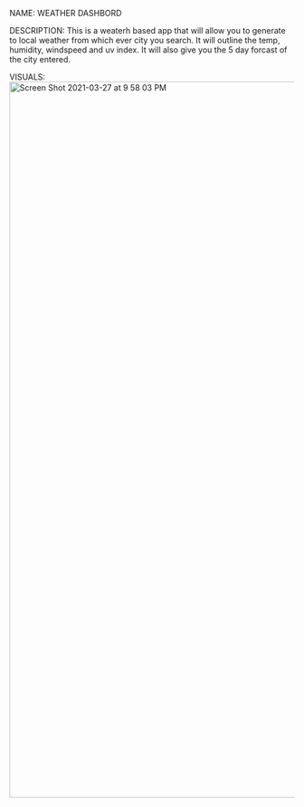 NAME: WEATHER DASHBORD

DESCRIPTION: This is a weaterh based app that will allow you to generate to local weather from which ever city you search. It will outline the temp, humidity, windspeed and uv index. It will also give you the 5 day forcast of the city entered.

VISUALS:
<img width="1266" alt="Screen Shot 2021-03-27 at 9 58 03 PM" src="https://user-images.githubusercontent.com/76626335/112740056-9dedf600-8f47-11eb-864f-f9b5ae40fc34.png">
